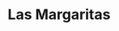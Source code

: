 ---
title: "Las Margaritas"
url: /ciudad-autonoma-de-buenos-aires/las-margaritas-avenida-cordoba-2/
shop: Drogerie
---